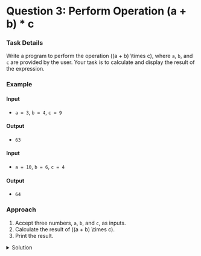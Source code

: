 # Question 3: Perform Operation (a + b) * c

### Task Details
Write a program to perform the operation \((a + b) \times c\), where `a`, `b`, and `c` are provided by the user. Your task is to calculate and display the result of the expression.

### Example

#### Input
- `a = 3`, `b = 4`, `c = 9`

#### Output
- `63`

#### Input
- `a = 10`, `b = 6`, `c = 4`

#### Output
- `64`

### Approach
1. Accept three numbers, `a`, `b`, and `c`, as inputs.
2. Calculate the result of \((a + b) \times c\).
3. Print the result.

<details>
  <summary>Solution</summary>

```javascript
function calculate(a, b, c) {
    var result = (a + b) * c;
    console.log(result);
}
```
</details>